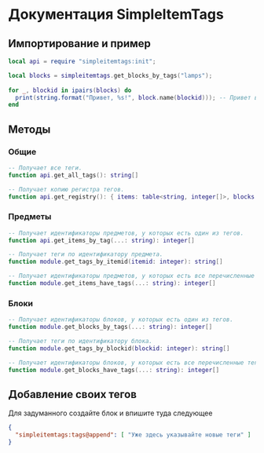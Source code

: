 # Документация SimpleItemTags

## Импортирование и пример

```lua
local api = require "simpleitemtags:init";

local blocks = simpleitemtags.get_blocks_by_tags("lamps");
  
for _, blockid in ipairs(blocks) do
  print(string.format("Привет, %s!", block.name(blockid))); -- Привет всем лампам!
end
```

## Методы

### Общие

```lua
-- Получает все теги.
function api.get_all_tags(): string[]

-- Получает копию регистра тегов.
function api.get_registry(): { items: table<string, integer[]>, blocks: table<string, integer[]>, tags: string[] }
```

### Предметы

```lua
-- Получает идентификаторы предметов, у которых есть один из тегов.
function api.get_items_by_tag(...: string): integer[]

-- Получает теги по идентификатору предмета.
function module.get_tags_by_itemid(itemid: integer): string[]

-- Получает идентификаторы предметов, у которых есть все перечисленные теги.
function module.get_items_have_tags(...: string): integer[]
```

### Блоки

```lua
-- Получает идентификаторы блоков, у которых есть один из тегов.
function module.get_blocks_by_tags(...: string): integer[]

-- Получает теги по идентификатору блока.
function module.get_tags_by_blockid(blockid: integer): string[]

-- Получает идентификаторы блоков, у которых есть все перечисленные теги.
function module.get_blocks_have_tags(...: string): integer[]
```

## Добавление своих тегов

Для задуманного создайте блок и впишите туда следующее

```json
{
  "simpleitemtags:tags@append": [ "Уже здесь указывайте новые теги" ]
}
```
